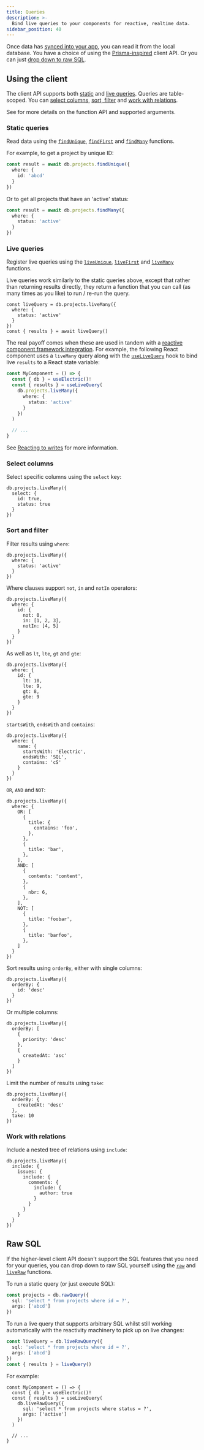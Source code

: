 ```yaml
---
title: Queries
description: >-
  Bind live queries to your components for reactive, realtime data.
sidebar_position: 40
---
```


Once data has [synced into your app](./shapes.md), you can read it from the local database. You have a choice of using the [Prisma-inspired](https://www.prisma.io/docs/concepts/components/prisma-client) client API. Or you can just [drop down to raw SQL](#raw-sql).

## Using the client

The client API supports both [static](#static-queries) and [live queries](#live-queries). Queries are table-scoped. You can [select columns](#select-columns), [sort, filter](#sort-and-filter) and [work with relations](#work-with-relations).

See <DocPageLink path="api/clients/typescript" /> for more details on the function API and supported arguments.

### Static queries

Read data using the [`findUnique`](../../api/clients/typescript.md#findUnique), [`findFirst`](../../api/clients/typescript.md#findFirst) and [`findMany`](../../api/clients/typescript.md#findMany) functions.

For example, to get a project by unique ID:

```ts
const result = await db.projects.findUnique({
  where: {
    id: 'abcd'
  }
})
```

Or to get all projects that have an 'active' status:

```ts
const result = await db.projects.findMany({
  where: {
    status: 'active'
  }
})
```

### Live queries

Register live queries using the [`liveUnique`](../../api/clients/typescript.md#liveUnique), [`liveFirst`](../../api/clients/typescript.md#liveFirst) and [`liveMany`](../../api/clients/typescript.md#liveMany) functions.

Live queries work similarly to the static queries above, except that rather than returning results directly, they return a function that you can call (as many times as you like) to run / re-run the query.

```tsx
const liveQuery = db.projects.liveMany({
  where: {
    status: 'active'
  }
})
const { results } = await liveQuery()
```

The real payoff comes when these are used in tandem with a [reactive component framework integration](../../integrations/frontend/index.md). For example, the following React component uses a `liveMany` query along with the [`useLiveQuery`](../../integrations/frontend/react.md#useLiveQuery) hook to bind live `results` to a React state variable:

```ts
const MyComponent = () => {
  const { db } = useElectric()!
  const { results } = useLiveQuery(
    db.projects.liveMany({
      where: {
        status: 'active'
      }
    })
  )

  // ...
}
```

See [Reacting to writes](./writes#reacting-to-writes) for more information.

### Select columns

Select specific columns using the `select` key:

```tsx
db.projects.liveMany({
  select: {
    id: true,
    status: true
  }
})
```

### Sort and filter

Filter results using `where`:

```tsx
db.projects.liveMany({
  where: {
    status: 'active'
  }
})
```

Where clauses support `not`, `in` and `notIn` operators:

```tsx
db.projects.liveMany({
  where: {
    id: {
      not: 0, 
      in: [1, 2, 3],
      notIn: [4, 5]
    }
  }
})
```

As well as `lt`, `lte`, `gt` and `gte`:

```tsx
db.projects.liveMany({
  where: {
    id: {
      lt: 10, 
      lte: 9,
      gt: 8,
      gte: 9
    }
  }
})
```

`startsWith`, `endsWith` and `contains`:

```tsx
db.projects.liveMany({
  where: {
    name: {
      startsWith: 'Electric', 
      endsWith: 'SQL',
      contains: 'cS'
    }
  }
})
```

`OR`, `AND` and `NOT`:

```tsx
db.projects.liveMany({
  where: {
    OR: [
      {
        title: {
          contains: 'foo',
        },
      },
      {
        title: 'bar',
      },
    ],
    AND: [
      {
        contents: 'content',
      },
      {
        nbr: 6,
      },
    ],
    NOT: [
      {
        title: 'foobar',
      },
      {
        title: 'barfoo',
      },
    ]
  }
})
```

Sort results using `orderBy`, either with single columns:

```tsx
db.projects.liveMany({
  orderBy: {
    id: 'desc'
  }
})
```

Or multiple columns:

```tsx
db.projects.liveMany({
  orderBy: [
    {
      priority: 'desc'
    },
    {
      createdAt: 'asc'
    }
  ]
})
```

Limit the number of results using `take`:

```tsx
db.projects.liveMany({
  orderBy: {
    createdAt: 'desc'
  },
  take: 10
})
```

### Work with relations

Include a nested tree of relations using `include`:

```tsx
db.projects.liveMany({
  include: {
    issues: {
      include: {
        comments: {
          include: {
            author: true
          }
        }
      }
    }
  }
})
```

## Raw SQL

If the higher-level client API doesn't support the SQL features that you need for your queries, you can drop down to raw SQL yourself using the [`raw`](../../api/clients/typescript.md#raw) and [`liveRaw`](../../api/clients/typescript.md#raw) functions.

To run a static query (or just execute SQL):

```ts
const projects = db.rawQuery({
  sql: 'select * from projects where id = ?',
  args: ['abcd']
})
```

To run a live query that supports arbitrary SQL whilst still working automatically with the reactivity machinery to pick up on live changes:

```ts
const liveQuery = db.liveRawQuery({
  sql: 'select * from projects where id = ?',
  args: ['abcd']
})
const { results } = liveQuery()
```

For example:

```tsx
const MyComponent = () => {
  const { db } = useElectric()!
  const { results } = useLiveQuery(
    db.liveRawQuery({
      sql: 'select * from projects where status = ?',
      args: ['active']
    })
  )

  // ...
}
```
